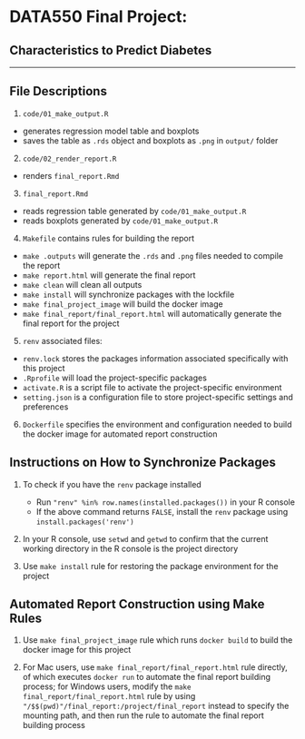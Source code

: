 # DATA550 Final Project:
## Characteristics to Predict Diabetes 

------------------------------------------------------------------------

## File Descriptions

1. `code/01_make_output.R`
  - generates regression model table and boxplots
  - saves the table as `.rds` object and boxplots as `.png` in `output/` folder

2. `code/02_render_report.R`
  - renders `final_report.Rmd`

3. `final_report.Rmd`
  - reads regression table generated by `code/01_make_output.R`
  - reads boxplots generated by `code/01_make_output.R`

4. `Makefile` contains rules for building the report
  - `make .outputs` will generate the `.rds` and `.png` files needed to compile the report
  - `make report.html` will generate the final report
  - `make clean` will clean all outputs
  - `make install` will synchronize packages with the lockfile
  - `make final_project_image` will build the docker image
  - `make final_report/final_report.html` will automatically generate the final report for the project

5. `renv` associated files:
  - `renv.lock` stores the packages information associated specifically with this project
  - `.Rprofile` will load the project-specific packages
  - `activate.R` is a script file to activate the project-specific environment
  - `setting.json` is a configuration file to store project-specific settings and preferences

6. `Dockerfile` specifies the environment and configuration needed to build the docker image for automated report construction

## Instructions on How to Synchronize Packages
1. To check if you have the `renv` package installed
	- Run `"renv" %in% row.names(installed.packages())` in your R console
	- If the above command returns `FALSE`, install the `renv` package using `install.packages('renv')`
	
2. In your R console, use `setwd` and `getwd` to confirm that the current working directory in the R console is the project directory

3. Use `make install` rule for restoring the package environment for the project

## Automated Report Construction using Make Rules
1. Use `make final_project_image` rule which runs `docker build` to build the docker image for this project

2. For Mac users, use `make final_report/final_report.html` rule directly, of which executes `docker run` to automate the final report building process; 
for Windows users, modify the `make final_report/final_report.html` rule by using `"/$$(pwd)"/final_report:/project/final_report` instead to specify the mounting path, and then run the rule to automate the final report building process

